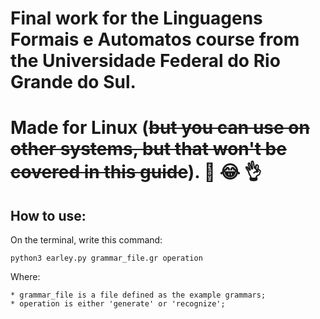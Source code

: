 # Final work for the Linguagens Formais e Automatos course from the Universidade Federal do Rio Grande do Sul.

# Made for Linux (~~but you can use on other systems, but that won't be covered in this guide~~). :raised_hands: :joy: :ok_hand:

## How to use:
On the terminal, write this command:
```
python3 earley.py grammar_file.gr operation
```
Where:
    
    * grammar_file is a file defined as the example grammars;
    * operation is either 'generate' or 'recognize';
